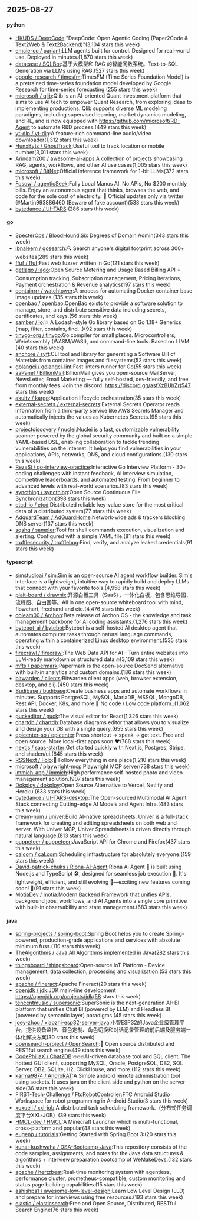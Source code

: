 ## 2025-08-27

#### python
* [HKUDS / DeepCode](https://github.com/HKUDS/DeepCode):"DeepCode: Open Agentic Coding (Paper2Code & Text2Web & Text2Backend)"(3,104 stars this week)
* [emcie-co / parlant](https://github.com/emcie-co/parlant):LLM agents built for control. Designed for real-world use. Deployed in minutes.(1,870 stars this week)
* [dataease / SQLBot](https://github.com/dataease/SQLBot):基于大模型和 RAG 的智能问数系统。Text-to-SQL Generation via LLMs using RAG.(527 stars this week)
* [google-research / timesfm](https://github.com/google-research/timesfm):TimesFM (Time Series Foundation Model) is a pretrained time-series foundation model developed by Google Research for time-series forecasting.(255 stars this week)
* [microsoft / qlib](https://github.com/microsoft/qlib):Qlib is an AI-oriented Quant investment platform that aims to use AI tech to empower Quant Research, from exploring ideas to implementing productions. Qlib supports diverse ML modeling paradigms, including supervised learning, market dynamics modeling, and RL, and is now equipped with https://github.com/microsoft/RD-Agent to automate R&D process.(449 stars this week)
* [yt-dlp / yt-dlp](https://github.com/yt-dlp/yt-dlp):A feature-rich command-line audio/video downloader(1,312 stars this week)
* [HunxByts / GhostTrack](https://github.com/HunxByts/GhostTrack):Useful tool to track location or mobile number(3,011 stars this week)
* [Arindam200 / awesome-ai-apps](https://github.com/Arindam200/awesome-ai-apps):A collection of projects showcasing RAG, agents, workflows, and other AI use cases(1,005 stars this week)
* [microsoft / BitNet](https://github.com/microsoft/BitNet):Official inference framework for 1-bit LLMs(372 stars this week)
* [Fosowl / agenticSeek](https://github.com/Fosowl/agenticSeek):Fully Local Manus AI. No APIs, No $200 monthly bills. Enjoy an autonomous agent that thinks, browses the web, and code for the sole cost of electricity. 🔔 Official updates only via twitter @Martin993886460 (Beware of fake account)(538 stars this week)
* [bytedance / UI-TARS](https://github.com/bytedance/UI-TARS):(286 stars this week)

#### go
* [SpecterOps / BloodHound](https://github.com/SpecterOps/BloodHound):Six Degrees of Domain Admin(343 stars this week)
* [ibnaleem / gosearch](https://github.com/ibnaleem/gosearch):🔍 Search anyone's digital footprint across 300+ websites(289 stars this week)
* [ffuf / ffuf](https://github.com/ffuf/ffuf):Fast web fuzzer written in Go(121 stars this week)
* [getlago / lago](https://github.com/getlago/lago):Open Source Metering and Usage Based Billing API ⭐️ Consumption tracking, Subscription management, Pricing iterations, Payment orchestration & Revenue analytics(197 stars this week)
* [containrrr / watchtower](https://github.com/containrrr/watchtower):A process for automating Docker container base image updates.(135 stars this week)
* [openbao / openbao](https://github.com/openbao/openbao):OpenBao exists to provide a software solution to manage, store, and distribute sensitive data including secrets, certificates, and keys.(56 stars this week)
* [samber / lo](https://github.com/samber/lo):💥 A Lodash-style Go library based on Go 1.18+ Generics (map, filter, contains, find...)(92 stars this week)
* [tinygo-org / tinygo](https://github.com/tinygo-org/tinygo):Go compiler for small places. Microcontrollers, WebAssembly (WASM/WASI), and command-line tools. Based on LLVM.(40 stars this week)
* [anchore / syft](https://github.com/anchore/syft):CLI tool and library for generating a Software Bill of Materials from container images and filesystems(52 stars this week)
* [golangci / golangci-lint](https://github.com/golangci/golangci-lint):Fast linters runner for Go(55 stars this week)
* [aaPanel / BillionMail](https://github.com/aaPanel/BillionMail):BillionMail gives you open-source MailServer, NewsLetter, Email Marketing — fully self-hosted, dev-friendly, and free from monthly fees. Join the discord: https://discord.gg/asfXzBUhZr(547 stars this week)
* [akuity / kargo](https://github.com/akuity/kargo):Application lifecycle orchestration(35 stars this week)
* [external-secrets / external-secrets](https://github.com/external-secrets/external-secrets):External Secrets Operator reads information from a third-party service like AWS Secrets Manager and automatically injects the values as Kubernetes Secrets.(95 stars this week)
* [projectdiscovery / nuclei](https://github.com/projectdiscovery/nuclei):Nuclei is a fast, customizable vulnerability scanner powered by the global security community and built on a simple YAML-based DSL, enabling collaboration to tackle trending vulnerabilities on the internet. It helps you find vulnerabilities in your applications, APIs, networks, DNS, and cloud configurations.(130 stars this week)
* [RezaSi / go-interview-practice](https://github.com/RezaSi/go-interview-practice):Interactive Go Interview Platform - 30+ coding challenges with instant feedback, AI interview simulation, competitive leaderboards, and automated testing. From beginner to advanced levels with real-world scenarios.(83 stars this week)
* [syncthing / syncthing](https://github.com/syncthing/syncthing):Open Source Continuous File Synchronization(398 stars this week)
* [etcd-io / etcd](https://github.com/etcd-io/etcd):Distributed reliable key-value store for the most critical data of a distributed system(77 stars this week)
* [AdguardTeam / AdGuardHome](https://github.com/AdguardTeam/AdGuardHome):Network-wide ads & trackers blocking DNS server(137 stars this week)
* [sqshq / sampler](https://github.com/sqshq/sampler):Tool for shell commands execution, visualization and alerting. Configured with a simple YAML file.(81 stars this week)
* [trufflesecurity / trufflehog](https://github.com/trufflesecurity/trufflehog):Find, verify, and analyze leaked credentials(91 stars this week)

#### typescript
* [simstudioai / sim](https://github.com/simstudioai/sim):Sim is an open-source AI agent workflow builder. Sim's interface is a lightweight, intuitive way to rapidly build and deploy LLMs that connect with your favorite tools.(4,958 stars this week)
* [plait-board / drawnix](https://github.com/plait-board/drawnix):开源白板工具（SaaS），一体化白板，包含思维导图、流程图、自由画等。All in one open-source whiteboard tool with mind, flowchart, freehand and etc.(4,476 stars this week)
* [coleam00 / Archon](https://github.com/coleam00/Archon):Beta release of Archon OS - the knowledge and task management backbone for AI coding assistants.(1,276 stars this week)
* [bytebot-ai / bytebot](https://github.com/bytebot-ai/bytebot):Bytebot is a self-hosted AI desktop agent that automates computer tasks through natural language commands, operating within a containerized Linux desktop environment.(535 stars this week)
* [firecrawl / firecrawl](https://github.com/firecrawl/firecrawl):The Web Data API for AI - Turn entire websites into LLM-ready markdown or structured data 🔥(3,109 stars this week)
* [mfts / papermark](https://github.com/mfts/papermark):Papermark is the open-source DocSend alternative with built-in analytics and custom domains.(186 stars this week)
* [bitwarden / clients](https://github.com/bitwarden/clients):Bitwarden client apps (web, browser extension, desktop, and cli).(450 stars this week)
* [Budibase / budibase](https://github.com/Budibase/budibase):Create business apps and automate workflows in minutes. Supports PostgreSQL, MySQL, MariaDB, MSSQL, MongoDB, Rest API, Docker, K8s, and more 🚀 No code / Low code platform..(1,062 stars this week)
* [puckeditor / puck](https://github.com/puckeditor/puck):The visual editor for React(1,326 stars this week)
* [chartdb / chartdb](https://github.com/chartdb/chartdb):Database diagrams editor that allows you to visualize and design your DB with a single query.(655 stars this week)
* [epicenter-so / epicenter](https://github.com/epicenter-so/epicenter):Press shortcut → speak → get text. Free and open source. More local-first apps soon ❤️(788 stars this week)
* [nextjs / saas-starter](https://github.com/nextjs/saas-starter):Get started quickly with Next.js, Postgres, Stripe, and shadcn/ui.(845 stars this week)
* [RSSNext / Folo](https://github.com/RSSNext/Folo):🧡 Follow everything in one place(1,210 stars this week)
* [microsoft / playwright-mcp](https://github.com/microsoft/playwright-mcp):Playwright MCP server(738 stars this week)
* [immich-app / immich](https://github.com/immich-app/immich):High performance self-hosted photo and video management solution.(907 stars this week)
* [Dokploy / dokploy](https://github.com/Dokploy/dokploy):Open Source Alternative to Vercel, Netlify and Heroku.(633 stars this week)
* [bytedance / UI-TARS-desktop](https://github.com/bytedance/UI-TARS-desktop):The Open-sourced Multimodal AI Agent Stack connecting Cutting-edge AI Models and Agent Infra.(483 stars this week)
* [dream-num / univer](https://github.com/dream-num/univer):Build AI-native spreadsheets. Univer is a full-stack framework for creating and editing spreadsheets on both web and server. With Univer MCP, Univer Spreadsheets is driven directly through natural language.(813 stars this week)
* [puppeteer / puppeteer](https://github.com/puppeteer/puppeteer):JavaScript API for Chrome and Firefox(437 stars this week)
* [calcom / cal.com](https://github.com/calcom/cal.com):Scheduling infrastructure for absolutely everyone.(159 stars this week)
* [David-patrick-chuks / Riona-AI-Agent](https://github.com/David-patrick-chuks/Riona-AI-Agent):Riona Ai Agent 🌸 is built using Node.js and TypeScript 🛠️, designed for seamless job execution 📸. It's lightweight, efficient, and still evolving 🚧—exciting new features coming soon! 🌟(91 stars this week)
* [MotiaDev / motia](https://github.com/MotiaDev/motia):Modern Backend Framework that unifies APIs, background jobs, workflows, and AI Agents into a single core primitive with built-in observability and state management.(683 stars this week)

#### java
* [spring-projects / spring-boot](https://github.com/spring-projects/spring-boot):Spring Boot helps you to create Spring-powered, production-grade applications and services with absolute minimum fuss.(110 stars this week)
* [TheAlgorithms / Java](https://github.com/TheAlgorithms/Java):All Algorithms implemented in Java(282 stars this week)
* [thingsboard / thingsboard](https://github.com/thingsboard/thingsboard):Open-source IoT Platform - Device management, data collection, processing and visualization.(53 stars this week)
* [apache / fineract](https://github.com/apache/fineract):Apache Fineract(20 stars this week)
* [openjdk / jdk](https://github.com/openjdk/jdk):JDK main-line development https://openjdk.org/projects/jdk(58 stars this week)
* [tencentmusic / supersonic](https://github.com/tencentmusic/supersonic):SuperSonic is the next-generation AI+BI platform that unifies Chat BI (powered by LLM) and Headless BI (powered by semantic layer) paradigms.(45 stars this week)
* [joey-zhou / xiaozhi-esp32-server-java](https://github.com/joey-zhou/xiaozhi-esp32-server-java):小智ESP32的Java企业级管理平台，提供设备监控、音色定制、角色切换和对话记录管理的前后端及服务端一体化解决方案(30 stars this week)
* [opensearch-project / OpenSearch](https://github.com/opensearch-project/OpenSearch):🔎 Open source distributed and RESTful search engine.(49 stars this week)
* [CodePhiliaX / Chat2DB](https://github.com/CodePhiliaX/Chat2DB):🔥🔥🔥AI-driven database tool and SQL client, The hottest GUI client, supporting MySQL, Oracle, PostgreSQL, DB2, SQL Server, DB2, SQLite, H2, ClickHouse, and more.(112 stars this week)
* [karma9874 / AndroRAT](https://github.com/karma9874/AndroRAT):A Simple android remote administration tool using sockets. It uses java on the client side and python on the server side(36 stars this week)
* [FIRST-Tech-Challenge / FtcRobotController](https://github.com/FIRST-Tech-Challenge/FtcRobotController):FTC Android Studio Workspace for robot programming in Android Studio(3 stars this week)
* [xuxueli / xxl-job](https://github.com/xuxueli/xxl-job):A distributed task scheduling framework.（分布式任务调度平台XXL-JOB）(39 stars this week)
* [HMCL-dev / HMCL](https://github.com/HMCL-dev/HMCL):A Minecraft Launcher which is multi-functional, cross-platform and popular(48 stars this week)
* [eugenp / tutorials](https://github.com/eugenp/tutorials):Getting Started with Spring Boot 3:(20 stars this week)
* [kunal-kushwaha / DSA-Bootcamp-Java](https://github.com/kunal-kushwaha/DSA-Bootcamp-Java):This repository consists of the code samples, assignments, and notes for the Java data structures & algorithms + interview preparation bootcamp of WeMakeDevs.(132 stars this week)
* [apache / hertzbeat](https://github.com/apache/hertzbeat):Real-time monitoring system with agentless, performance cluster, prometheus-compatible, custom monitoring and status page building capabilities.(15 stars this week)
* [ashishps1 / awesome-low-level-design](https://github.com/ashishps1/awesome-low-level-design):Learn Low Level Design (LLD) and prepare for interviews using free resources.(193 stars this week)
* [elastic / elasticsearch](https://github.com/elastic/elasticsearch):Free and Open Source, Distributed, RESTful Search Engine(76 stars this week)
